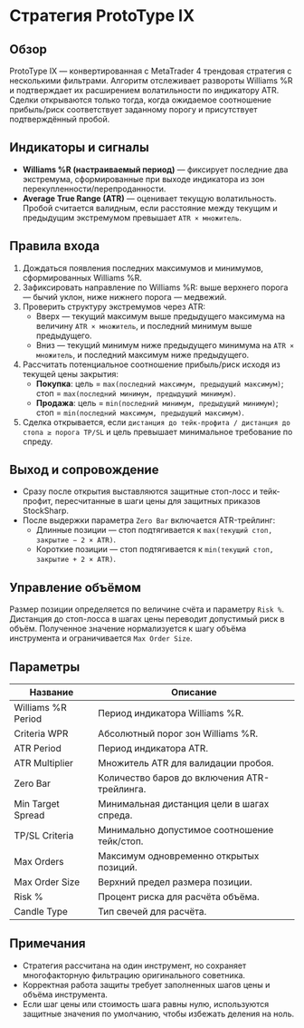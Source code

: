 # Стратегия ProtoType IX

## Обзор
ProtoType IX — конвертированная с MetaTrader 4 трендовая стратегия с несколькими фильтрами. Алгоритм отслеживает развороты Williams %R и подтверждает их расширением волатильности по индикатору ATR. Сделки открываются только тогда, когда ожидаемое соотношение прибыль/риск соответствует заданному порогу и присутствует подтверждённый пробой.

## Индикаторы и сигналы
- **Williams %R (настраиваемый период)** — фиксирует последние два экстремума, сформированные при выходе индикатора из зон перекупленности/перепроданности.
- **Average True Range (ATR)** — оценивает текущую волатильность. Пробой считается валидным, если расстояние между текущим и предыдущим экстремумом превышает `ATR × множитель`.

## Правила входа
1. Дождаться появления последних максимумов и минимумов, сформированных Williams %R.
2. Зафиксировать направление по Williams %R: выше верхнего порога — бычий уклон, ниже нижнего порога — медвежий.
3. Проверить структуру экстремумов через ATR:
   - Вверх — текущий максимум выше предыдущего максимума на величину `ATR × множитель`, и последний минимум выше предыдущего.
   - Вниз — текущий минимум ниже предыдущего минимума на `ATR × множитель`, и последний максимум ниже предыдущего.
4. Рассчитать потенциальное соотношение прибыль/риск исходя из текущей цены закрытия:
   - **Покупка**: цель = `max(последний максимум, предыдущий максимум)`; стоп = `max(последний минимум, предыдущий минимум)`.
   - **Продажа**: цель = `min(последний минимум, предыдущий минимум)`; стоп = `min(последний максимум, предыдущий максимум)`.
5. Сделка открывается, если `дистанция до тейк-профита / дистанция до стопа ≥ порога TP/SL` и цель превышает минимальное требование по спреду.

## Выход и сопровождение
- Сразу после открытия выставляются защитные стоп-лосс и тейк-профит, пересчитанные в шаги цены для защитных приказов StockSharp.
- После выдержки параметра `Zero Bar` включается ATR-трейлинг:
  - Длинные позиции — стоп подтягивается к `max(текущий стоп, закрытие − 2 × ATR)`.
  - Короткие позиции — стоп подтягивается к `min(текущий стоп, закрытие + 2 × ATR)`.

## Управление объёмом
Размер позиции определяется по величине счёта и параметру `Risk %`. Дистанция до стоп-лосса в шагах цены переводит допустимый риск в объём. Полученное значение нормализуется к шагу объёма инструмента и ограничивается `Max Order Size`.

## Параметры
| Название | Описание |
| --- | --- |
| Williams %R Period | Период индикатора Williams %R. |
| Criteria WPR | Абсолютный порог зон Williams %R. |
| ATR Period | Период индикатора ATR. |
| ATR Multiplier | Множитель ATR для валидации пробоя. |
| Zero Bar | Количество баров до включения ATR-трейлинга. |
| Min Target Spread | Минимальная дистанция цели в шагах спреда. |
| TP/SL Criteria | Минимально допустимое соотношение тейк/стоп. |
| Max Orders | Максимум одновременно открытых позиций. |
| Max Order Size | Верхний предел размера позиции. |
| Risk % | Процент риска для расчёта объёма. |
| Candle Type | Тип свечей для расчёта. |

## Примечания
- Стратегия рассчитана на один инструмент, но сохраняет многофакторную фильтрацию оригинального советника.
- Корректная работа защиты требует заполненных шагов цены и объёма инструмента.
- Если шаг цены или стоимость шага равны нулю, используются защитные значения по умолчанию, чтобы избежать деления на ноль.
